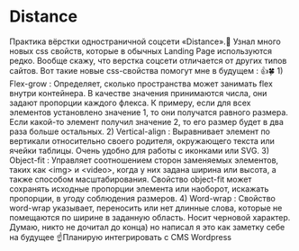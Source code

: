# Distance
Практика вёрстки одностраничной соцсети «Distance».🦋 Узнал много новых  css свойств,  которые в обычных Landing Page используются редко.  Вообще скажу, что верстка соцсети отличается от других типов сайтов. Вот такие новые css-свойства помогут мне в будущем : 👍🍀  1) Flex-grow : Определяет, сколько пространства может занимать flex внутри контейнера. В качестве значения принимаются числа, они задают пропорции каждого флекса. К примеру, если для всех элементов установлено значение 1, то они получатся равного размера. Если какой-то элемент получил значение 2, то его размер будет в два раза больше остальных.  2) Vertical-align :  Выравнивает элемент по вертикали относительно своего родителя, окружающего текста или ячейки таблицы. Очень удобно для работы с иконками или SVG.  3) Object-fit : Управляет соотношением сторон заменяемых элементов, таких как &lt;img> и &lt;video>, когда у них задана ширина или высота, а также способом масштабирования. Свойство object-fit может сохранять исходные пропорции элемента или наоборот, искажать пропорции, в угоду соблюдения размеров.  4) Word-wrap : Свойство word-wrap указывает, переносить или нет длинные слова, которые не помещаются по ширине в заданную область. Носит черновой характер.   Думаю, никто не дочитал до конца) но написал я это как заметку себе на будущее ☝️Планирую интегрировать с CMS Wordpress
